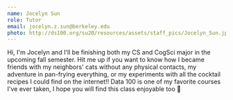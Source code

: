 ```yaml
---
name: Jocelyn Sun
role: Tutor
email: jocelyn.z.sun@berkeley.edu
photo: http://ds100.org/su20/resources/assets/staff_pics/Jocelyn_Sun.jpg
---
```


Hi, I'm Jocelyn and I'll be finishing both my CS and CogSci major in the upcoming fall semester. Hit me up if you want to know how I became friends with my neighbors' cats without any physical contacts, my adventure in pan-frying everything, or my experiments with all the cocktail recipes I could find on the internet!! Data 100 is one of my favorite courses I've ever taken, I hope you will find this class enjoyable too 🙂
